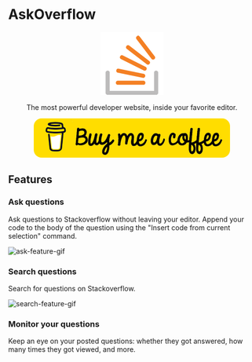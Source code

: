 # AskOverflow

<p align="center"><img src="media/askoverflow_icon.png" /></p>

<p align="center">The most powerful developer website, inside your favorite editor.</p>

<p align="center"><a href="https://www.buymeacoffee.com/fabiosabbion"><img alt="buy me a coffe" src="media/buymeacoffe-button.png" style="border-radius: 16px;"/></a></p>

## Features

### Ask questions

Ask questions to Stackoverflow without leaving your editor.
Append your code to the body of the question using the "Insert code from current selection" command.

![ask-feature-gif](https://user-images.githubusercontent.com/44337776/137006174-7ad9a8e7-7db4-44cc-9f11-2cdf66180dd6.gif)

### Search questions

Search for questions on Stackoverflow.

![search-feature-gif](https://user-images.githubusercontent.com/44337776/137006588-5f19bdbb-c064-4dad-b9be-7500d65bc769.gif)

### Monitor your questions

Keep an eye on your posted questions: whether they got answered, how many times they got viewed, and more.
